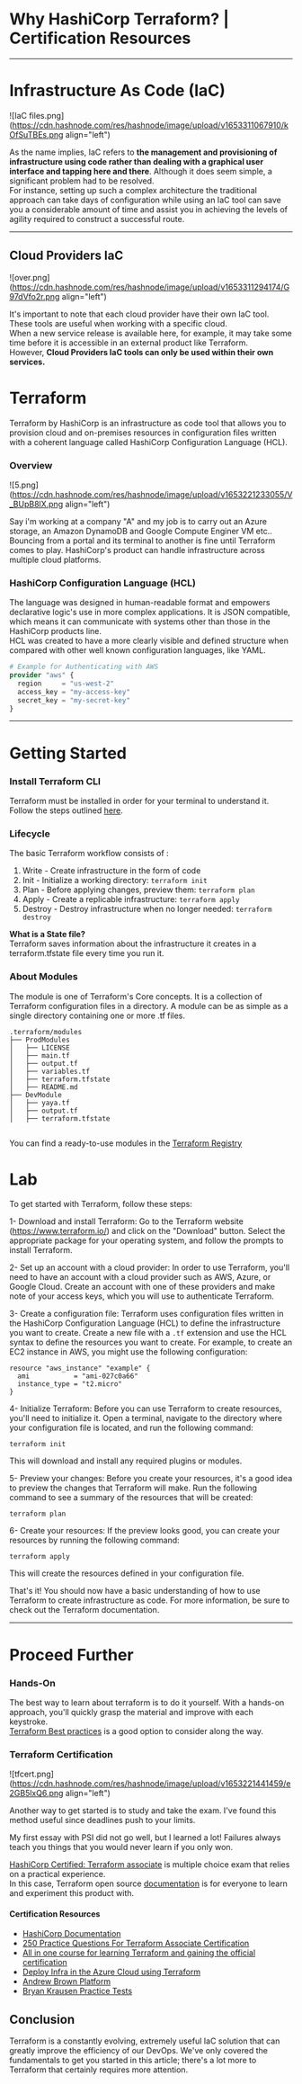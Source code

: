 # Why HashiCorp Terraform? | Certification Resources



---

# Infrastructure As Code (IaC)


![IaC files.png](https://cdn.hashnode.com/res/hashnode/image/upload/v1653311067910/kOfSuTBEs.png align="left")

As the name implies, IaC refers to **the management and provisioning of infrastructure using code rather than dealing with a graphical user interface and tapping here and there**. Although it does seem simple, a significant problem had to be resolved. <br>
For instance, setting up such a complex architecture the traditional approach can take days of configuration while using an IaC tool can save you a considerable amount of time and assist you in achieving the levels of agility required to construct a successful route.


---
## Cloud Providers IaC


![over.png](https://cdn.hashnode.com/res/hashnode/image/upload/v1653311294174/G97dVfo2r.png align="left")



It's important to note that each cloud provider have their own IaC tool.  <br>
These tools are useful when working with a specific cloud.<br> When a new service release is available here, for example, it may take some time before it is  accessible in an external product like Terraform.  <br>However, **Cloud Providers IaC tools can only be used within their own services.**



# Terraform
Terraform by HashiCorp is an infrastructure as code tool that allows you to provision cloud and on-premises resources in configuration files written with a coherent language called HashiCorp Configuration Language (HCL).

### Overview


![5.png](https://cdn.hashnode.com/res/hashnode/image/upload/v1653221233055/V_BUpB8lX.png align="left")


Say i'm working at a company "A" and my job is to carry out an Azure storage, an Amazon DynamoDB and Google Compute Enginer VM etc..<br>
Bouncing from a portal and its terminal to another is fine until Terraform comes to play.
HashiCorp's product can handle infrastructure across multiple cloud platforms.

### HashiCorp Configuration Language (HCL)
The language was designed in human-readable format and empowers declarative logic's use in more complex applications. It is JSON compatible, which means it can communicate with systems other than those in the HashiCorp products line. <br> HCL was created to have a more clearly visible and defined structure when compared with other well known configuration languages, like YAML.

```auth.tf
# Example for Authenticating with AWS
provider "aws" {
  region     = "us-west-2"
  access_key = "my-access-key"
  secret_key = "my-secret-key"
}
```

---
# Getting Started

### Install Terraform CLI
Terraform must be installed in order for your terminal to understand it. <br> 
Follow the steps outlined [here](https://learn.hashicorp.com/tutorials/terraform/install-cli).

### Lifecycle
The basic Terraform workflow consists of :
1. Write - Create infrastructure in the form of code
2. Init - Initialize a working directory:
``` terraform init ```
3. Plan - Before applying changes, preview them:
``` terraform plan ```
4. Apply - Create a replicable infrastructure:
``` terraform apply  ```
5. Destroy - Destroy infrastructure when no longer needed: 
```terraform destroy```

**What is a State file?** <br>
Terraform saves information about the infrastructure it creates in a terraform.tfstate file every time you run it.


### About Modules
The module is one of Terraform's Core concepts.
It is a collection of Terraform configuration files in a directory. A module can be as simple as a  single directory containing one or more .tf files.

``` .TF
.terraform/modules
├── ProdModules
│   ├── LICENSE
│   ├── main.tf
│   ├── output.tf
│   ├── variables.tf
│   ├── terraform.tfstate
│   ├── README.md
├── DevModule
│   ├── yaya.tf
│   ├── output.tf
│   ├── terraform.tfstate


```
You can find a ready-to-use modules in the [Terraform Registry](https://registry.terraform.io)


# Lab
To get started with Terraform, follow these steps:

1- Download and install Terraform: Go to the Terraform website (https://www.terraform.io/) and click on the "Download" button. Select the appropriate package for your operating system, and follow the prompts to install Terraform.

2- Set up an account with a cloud provider: In order to use Terraform, you'll need to have an account with a cloud provider such as AWS, Azure, or Google Cloud. Create an account with one of these providers and make note of your access keys, which you will use to authenticate Terraform.

3- Create a configuration file: Terraform uses configuration files written in the HashiCorp Configuration Language (HCL) to define the infrastructure you want to create. Create a new file with a `.tf` extension and use the HCL syntax to define the resources you want to create. For example, to create an EC2 instance in AWS, you might use the following configuration:

```
resource "aws_instance" "example" {
  ami           = "ami-027c0a66"
  instance_type = "t2.micro"
}
```

4- Initialize Terraform: Before you can use Terraform to create resources, you'll need to initialize it. Open a terminal, navigate to the directory where your configuration file is located, and run the following command:

```
terraform init
```

This will download and install any required plugins or modules.

5- Preview your changes: Before you create your resources, it's a good idea to preview the changes that Terraform will make. Run the following command to see a summary of the resources that will be created:

```
terraform plan
```

6- Create your resources: If the preview looks good, you can create your resources by running the following command:

```
terraform apply
```

This will create the resources defined in your configuration file.

That's it! You should now have a basic understanding of how to use Terraform to create infrastructure as code. For more information, be sure to check out the Terraform documentation.

---

# Proceed Further

### Hands-On
The best way to learn about terraform is to do it yourself.
With a hands-on approach, you'll quickly grasp the material and improve with each keystroke. <br>
[Terraform Best practices](https://www.terraform-best-practices.com) is a good option to consider along the way.

### Terraform Certification



![tfcert.png](https://cdn.hashnode.com/res/hashnode/image/upload/v1653221441459/e2GB5lxQ6.png align="left")


Another way to get started is to study and take the exam. I've found this method useful since deadlines push to your limits. <br>

My first essay with PSI did not go well, but I learned a lot! Failures always teach you things that you would never learn if you only won.

[HashiCorp Certified: Terraform associate](https://www.hashicorp.com/certification/terraform-associate) is multiple choice exam that relies on a practical experience. <br>
In this case, Terraform open source [documentation](https://www.terraform.io/docs) is for everyone to learn and experiment this product with.

#### Certification Resources

- [HashiCorp Documentation](https://www.terraform.io/docs)
- [250 Practice Questions For Terraform Associate Certification](https://medium.com/bb-tutorials-and-thoughts/250-practice-questions-for-terraform-associate-certification-7a3ccebe6a1a)
- [All in one course for learning Terraform and gaining the official certification](https://www.udemy.com/course/terraform-beginner-to-advanced/)
- [Deploy Infra in the Azure Cloud using Terraform](https://www.udemy.com/course/deploy-infra-in-the-cloud-using-terraform/)
- [Andrew Brown Platform](https://www.exampro.co/terraform
)
- [Bryan Krausen Practice Tests](https://www.udemy.com/course/terraform-associate-practice-exam/)



## Conclusion
Terraform is a constantly evolving, extremely useful IaC solution that can greatly improve the efficiency of our DevOps.
We've only covered the fundamentals to get you started in this article; there's a lot more to Terraform that certainly requires more attention.
